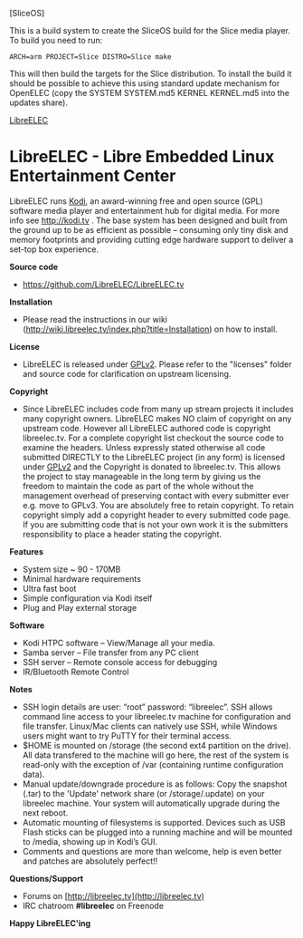 [SliceOS]

This is a build system to create the SliceOS build for the Slice media player.  To build you need to run:

```
ARCH=arm PROJECT=Slice DISTRO=Slice make
```
This will then build the targets for the Slice distribution.  To install the build it should be possible to achieve this using standard update mechanism for OpenELEC (copy the SYSTEM SYSTEM.md5 KERNEL KERNEL.md5 into the updates share). 

[LibreELEC](http://www.libreelec.tv)

# LibreELEC - Libre Embedded Linux Entertainment Center

LibreELEC runs [Kodi](http://kodi.tv), an award-winning free and open source (GPL) software media 
player and entertainment hub for digital media. For more info see http://kodi.tv .
The base system has been designed and built from the ground up to be as 
efficient as possible – consuming only tiny disk and memory footprints and
providing cutting edge hardware support to deliver a set-top box experience.

**Source code**

* https://github.com/LibreELEC/LibreELEC.tv

**Installation**

* Please read the instructions in our wiki (http://wiki.libreelec.tv/index.php?title=Installation) on how to install.

**License**

* LibreELEC is released under [GPLv2](http://www.gnu.org/licenses/gpl-2.0.html). Please refer to the "licenses" folder and 
  source code for clarification on upstream licensing.

**Copyright**

* Since LibreELEC includes code from many up stream projects it includes many 
  copyright owners. LibreELEC makes NO claim of copyright on any upstream code. 
  However all LibreELEC authored code is copyright libreelec.tv.
  For a complete copyright list checkout the source code to examine the headers.
  Unless expressly stated otherwise all code submitted DIRECTLY to the LibreELEC 
  project (in any form) is licensed under [GPLv2](http://www.gnu.org/licenses/gpl-2.0.html) and the Copyright is donated to 
  libreelec.tv.
  This allows the project to stay manageable in the long term by giving us the
  freedom to maintain the code as part of the whole without the management 
  overhead of preserving contact with every submitter ever e.g. move to GPLv3.
  You are absolutely free to retain copyright. To retain copyright simply add a 
  copyright header to every submitted code page.
  If you are submitting code that is not your own work it is the submitters 
  responsibility to place a header stating the copyright. 

**Features**

* System size ~ 90 - 170MB
* Minimal hardware requirements
* Ultra fast boot
* Simple configuration via Kodi itself
* Plug and Play external storage

**Software**

* Kodi HTPC software – View/Manage all your media.
* Samba server – File transfer from any PC client
* SSH server – Remote console access for debugging
* IR/Bluetooth Remote Control

**Notes**

* SSH login details are user: “root” password: “libreelec”.
  SSH allows command line access to your libreelec.tv machine for configuration
  and file transfer. Linux/Mac clients can natively use SSH, while Windows
  users might want to try PuTTY for their terminal access.
* $HOME is mounted on /storage (the second ext4 partition on the drive). 
  All data transfered to the machine will go here, the rest of the system is
  read-only with the exception of /var (containing runtime configuration data).
* Manual update/downgrade procedure is as follows:
  Copy the snapshot (.tar) to the 'Update' network share (or /storage/.update) on
  your libreelec machine. Your system will automatically upgrade during the 
  next reboot.
* Automatic mounting of filesystems is supported. Devices such as USB Flash 
  sticks can be plugged into a running machine and will be mounted to /media,
  showing up in Kodi’s GUI.
* Comments and questions are more than welcome, help is even better and patches 
  are absolutely perfect!!

**Questions/Support**

* Forums on [http://libreelec.tv](http://libreelec.tv)
* IRC chatroom **#libreelec** on Freenode

**Happy LibreELEC'ing**

